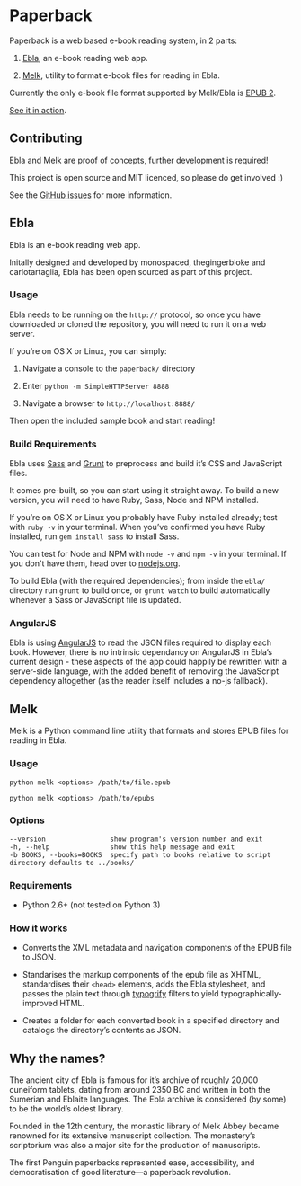 # Paperback

Paperback is a web based e-book reading system, in 2 parts:

1. [Ebla](#ebla), an e-book reading web app.

2. [Melk](#melk), utility to format e-book files for reading in Ebla.

Currently the only e-book file format supported by Melk/Ebla is [EPUB 2](http://idpf.org/epub/201).

[See it in action](http://monospaced.github.io/paperback).

## Contributing

Ebla and Melk are proof of concepts, further development is required!

This project is open source and MIT licenced, so please do get involved :)

See the [GitHub issues](https://github.com/monospaced/paperback/issues) for more information.

## Ebla

Ebla is an e-book reading web app.

Initally designed and developed by monospaced, thegingerbloke and carlotartaglia, Ebla has been open sourced as part of this project.

### Usage

Ebla needs to be running on the `http://` protocol, so once you have downloaded or cloned the repository, you will need to run it on a web server.

If you’re on OS X or Linux, you can simply:

1. Navigate a console to the `paperback/` directory

2. Enter `python -m SimpleHTTPServer 8888`

3. Navigate a browser to `http://localhost:8888/`

Then open the included sample book and start reading!

### Build Requirements

Ebla uses [Sass](http://sass-lang.com/) and [Grunt](http://gruntjs.com/) to preprocess and build it’s CSS and JavaScript files.

It comes pre-built, so you can start using it straight away. To build a new version, you will need to have Ruby, Sass, Node and NPM installed.

If you’re on OS X or Linux you probably have Ruby installed already; test with `ruby -v` in your terminal. When you’ve confirmed you have Ruby installed, run `gem install sass` to install Sass.

You can test for Node and NPM with `node -v` and `npm -v` in your terminal. If you don't have them, head over to [nodejs.org](http://nodejs.org/).

To build Ebla (with the required dependencies); from inside the `ebla/` directory run `grunt` to build once, or `grunt watch` to build automatically whenever a Sass or JavaScript file is updated.

### AngularJS

Ebla is using [AngularJS](https://angularjs.org/) to read the JSON files required to display each book. However, there is no intrinsic dependancy on AngularJS in Ebla’s current design - these aspects of the app could happily be rewritten with a server-side language, with the added benefit of removing the JavaScript dependency altogether (as the reader itself includes a no-js fallback).

## Melk

Melk is a Python command line utility that formats and stores EPUB files for reading in Ebla.

### Usage

````
python melk <options> /path/to/file.epub
````
````
python melk <options> /path/to/epubs
````

### Options

````
--version                show program's version number and exit
-h, --help               show this help message and exit
-b BOOKS, --books=BOOKS  specify path to books relative to script directory defaults to ../books/
````
### Requirements

* Python 2.6+ (not tested on Python 3)

### How it works

* Converts the XML metadata and navigation components of the EPUB file to JSON.

* Standarises the markup components of the epub file as XHTML, standardises their `<head>` elements, adds the Ebla stylesheet, and passes the plain text through [typogrify](https://github.com/mintchaos/typogrify) filters to yield typographically-improved HTML.

* Creates a folder for each converted book in a specified directory and catalogs the directory’s contents as JSON.

## Why the names?

The ancient city of Ebla is famous for it’s archive of roughly 20,000 cuneiform tablets, dating from around 2350 BC and written in both the Sumerian and Eblaite languages. The Ebla archive is considered (by some) to be the world’s oldest library.

Founded in the 12th century, the monastic library of Melk Abbey became renowned for its extensive manuscript collection. The monastery’s scriptorium was also a major site for the production of manuscripts.

The first Penguin paperbacks represented ease, accessibility, and democratisation of good literature—a paperback revolution.
